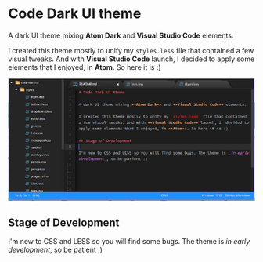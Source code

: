 # Code Dark UI theme

A dark UI theme mixing **Atom Dark** and **Visual Studio Code** elements.

I created this theme mostly to unify my `styles.less` file that contained a few visual tweaks. And with **Visual Studio Code** launch, I  decided to apply some elements that I enjoyed, in **Atom**. So here it is :)

![Screenshot](screenshot.png)

## Stage of Development

I'm new to CSS and LESS so you will find some bugs. The theme is _in early development_, so be patient :)
